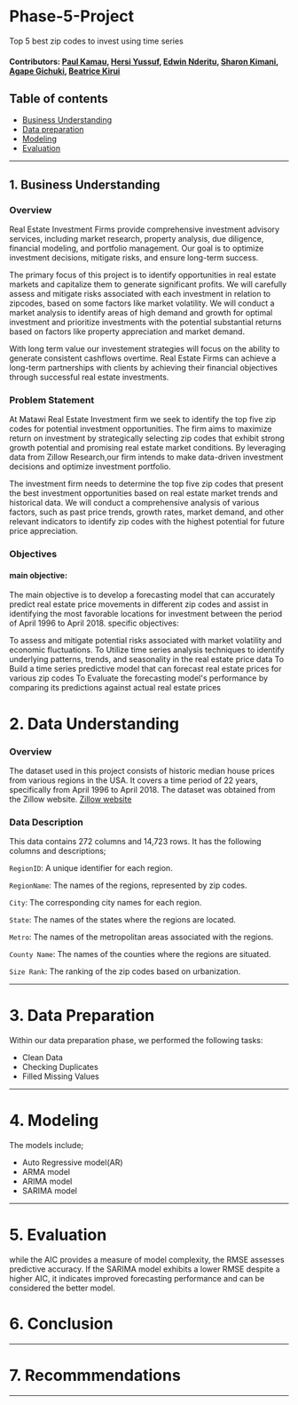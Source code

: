 # Phase-5-Project
Top 5 best zip codes to invest using time series


#### Contributors: [Paul Kamau](https://github.com/kamaupaul), [Hersi Yussuf](https://github.com/HersiYussuf), [Edwin Nderitu](https://github.com/Eddie-254), [Sharon Kimani](https://github.com/Sharonkimani), [Agape Gichuki](https://github.com/Muramati), [Beatrice Kirui](https://github.com/beatrice-kirui)
## Table of contents 
- [Business Understanding](#business-understanding)
- [Data preparation](#data-preparation)
- [Modeling](#modeling)
- [Evaluation](#evaluations)

---

## 1. Business Understanding
### Overview
Real Estate Investment Firms provide comprehensive investment advisory services, including market research, property analysis, due diligence, financial modeling, and portfolio management. Our goal is to optimize investment decisions, mitigate risks, and ensure long-term success.

The primary focus of this project is to identify opportunities in real estate markets and capitalize them to generate significant profits. We will carefully assess and mitigate risks associated with each investment in relation to zipcodes, based on some factors like market volatility. We will conduct a market analysis to identify areas of high demand and growth for optimal investment and prioritize investments with the potential substantial returns based on factors like property appreciation and market demand.

With long term value our investement strategies will focus on the ability to generate consistent cashflows overtime. Real Estate Firms can achieve a long-term partnerships with clients by achieving their financial objectives through successful real estate investments.

### Problem Statement

At Matawi Real Estate Investment firm we seek to identify the top five zip codes for potential investment opportunities. The firm aims to maximize return on investment by strategically selecting zip codes that exhibit strong growth potential and promising real estate market conditions. By leveraging data from Zillow Research,our firm intends to make data-driven investment decisions and optimize investment portfolio.

The investment firm needs to determine the top five zip codes that present the best investment opportunities based on real estate market trends and historical data. We will conduct a comprehensive analysis of various factors, such as past price trends, growth rates, market demand, and other relevant indicators to identify zip codes with the highest potential for future price appreciation.

### Objectives

#### main objective:

The main objective is to develop a forecasting model that can accurately predict real estate price movements in different zip codes and assist in identifying the most favorable locations for investment between the period of April 1996 to April 2018.
specific objectives:

To assess and mitigate potential risks associated with market volatility and economic fluctuations.
To Utilize time series analysis techniques to identify underlying patterns, trends, and seasonality in the real estate price data
To Build a time series predictive model that can forecast real estate prices for various zip codes
To Evaluate the forecasting model's performance by comparing its predictions against actual real estate prices

# 2. Data Understanding
### Overview
The dataset used in this project consists of historic median house prices from various regions in the USA. It covers a time period of 22 years, specifically from April 1996 to April 2018. The dataset was obtained from the Zillow website. [Zillow website](https://github.com/learn-co-curriculum/dsc-phase-4-choosing-a-dataset/blob/main/time-series/zillow_data.csv) 

### Data Description
This data contains 272 columns and 14,723 rows. It has the following columns and descriptions;

`RegionID`: A unique identifier for each region.

`RegionName`: The names of the regions, represented by zip codes.

`City`: The corresponding city names for each region.

`State`: The names of the states where the regions are located.

`Metro`: The names of the metropolitan areas associated with the regions.

`County Name`: The names of the counties where the regions are situated.

`Size Rank`: The ranking of the zip codes based on urbanization.

------
# 3. Data Preparation
Within our data preparation phase, we performed the following tasks:
* Clean Data
* Checking Duplicates
* Filled Missing Values
    
------
# 4. Modeling
The models include;
* Auto Regressive model(AR)
* ARMA model
* ARIMA model
* SARIMA model

-------
# 5. Evaluation 
while the AIC provides a measure of model complexity, the RMSE assesses predictive accuracy. If the SARIMA model exhibits a lower RMSE despite a higher AIC, it indicates improved forecasting performance and can be considered the better model.


# 6. Conclusion



---

# 7. Recommmendations

---
 
